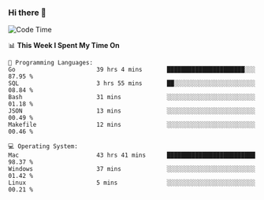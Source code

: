 ### Hi there 👋

<!--
**CrazyCollin/crazycollin** is a ✨ _special_ ✨ repository because its `README.md` (this file) appears on your GitHub profile.

Here are some ideas to get you started:

- 🔭 I’m currently working on ...
- 🌱 I’m currently learning ...
- 👯 I’m looking to collaborate on ...
- 🤔 I’m looking for help with ...
- 💬 Ask me about ...
- 📫 How to reach me: ...
- 😄 Pronouns: ...
- ⚡ Fun fact: ...
-->

<!--START_SECTION:waka-->
![Code Time](http://img.shields.io/badge/Code%20Time-2%2C006%20hrs%2017%20mins-blue)

📊 **This Week I Spent My Time On** 

```text
💬 Programming Languages: 
Go                       39 hrs 4 mins       ██████████████████████░░░   87.95 % 
SQL                      3 hrs 55 mins       ██░░░░░░░░░░░░░░░░░░░░░░░   08.84 % 
Bash                     31 mins             ░░░░░░░░░░░░░░░░░░░░░░░░░   01.18 % 
JSON                     13 mins             ░░░░░░░░░░░░░░░░░░░░░░░░░   00.49 % 
Makefile                 12 mins             ░░░░░░░░░░░░░░░░░░░░░░░░░   00.46 % 

💻 Operating System: 
Mac                      43 hrs 41 mins      █████████████████████████   98.37 % 
Windows                  37 mins             ░░░░░░░░░░░░░░░░░░░░░░░░░   01.42 % 
Linux                    5 mins              ░░░░░░░░░░░░░░░░░░░░░░░░░   00.21 % 
```


<!--END_SECTION:waka-->
